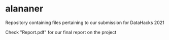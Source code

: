 # alananer
Repository containing files pertaining to our submission for DataHacks 2021


Check "Report.pdf" for our final report on the project
